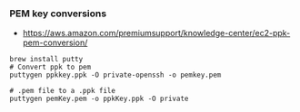 ### PEM key conversions
- https://aws.amazon.com/premiumsupport/knowledge-center/ec2-ppk-pem-conversion/


```
brew install putty
# Convert ppk to pem
puttygen ppkkey.ppk -O private-openssh -o pemkey.pem

# .pem file to a .ppk file
puttygen pemKey.pem -o ppkKey.ppk -O private
```
